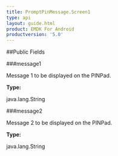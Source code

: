 ```yaml
---
title: PromptPinMessage.Screen1
type: api
layout: guide.html
product: EMDK For Android
productversion: '5.0'
---
```





##Public Fields

###message1

Message 1 to be displayed on the PINPad.

**Type:**

java.lang.String

###message2

Message 2 to be displayed on the PINPad.

**Type:**

java.lang.String






